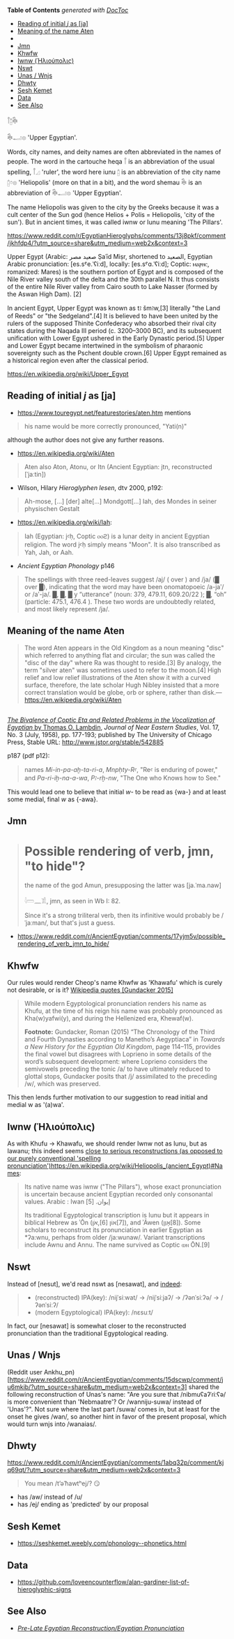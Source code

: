 <!-- START doctoc generated TOC please keep comment here to allow auto update -->
<!-- DON'T EDIT THIS SECTION, INSTEAD RE-RUN doctoc TO UPDATE -->
**Table of Contents**  *generated with [DocToc](https://github.com/thlorenz/doctoc)*

- [Reading of initial *j* as [ja]](#reading-of-initial-j-as-ja)
- [Meaning of the name Aten](#meaning-of-the-name-aten)
- [](#)
- [Jmn](#jmn)
- [Khwfw](#khwfw)
- [Iwnw (Ἡλιούπολις)](#iwnw-%E1%BC%A9%CE%BB%CE%B9%CE%BF%CF%8D%CF%80%CE%BF%CE%BB%CE%B9%CF%82)
- [Nswt](#nswt)
- [Unas / Wnjs](#unas--wnjs)
- [Dhwty](#dhwty)
- [Sesh Kemet](#sesh-kemet)
- [Data](#data)
- [See Also](#see-also)

<!-- END doctoc generated TOC please keep comment here to allow auto update -->





𓋾𓉺𓇗

𓇗𓂝𓊖 'Upper Egyptian'.

Words, city names, and deity names are often abbreviated in the names of people. The word in the cartouche
heqa 𓋾 is an abbreviation of the usual spelling, 𓋾𓈎 'ruler', the word here iunu 𓉺 is an abbreviation of the
city name 𓉺𓏌𓊖 'Heliopolis' (more on that in a bit), and the word shemau 𓇗 is an abbreviation of 𓇗𓂝𓊖 'Upper
Egyptian'.

The name Heliopolis was given to the city by the Greeks because it was a cult center of the Sun god (hence
Helios + Polis = Heliopolis, 'city of the sun'). But in ancient times, it was called iwnw or Iunu meaning
'The Pillars'.

https://www.reddit.com/r/EgyptianHieroglyphs/comments/13j8pkf/comment/jkhfdp4/?utm_source=share&utm_medium=web2x&context=3



Upper Egypt (Arabic: صعيد مصر Ṣaʿīd Miṣr, shortened to الصعيد, Egyptian Arabic pronunciation:
[es.sˤe.ˈʕiːd], locally: [es.sˤɑ.ˈʕiːd]; Coptic: ⲙⲁⲣⲏⲥ, romanized: Mares) is the southern portion of Egypt
and is composed of the Nile River valley south of the delta and the 30th parallel N. It thus consists of the
entire Nile River valley from Cairo south to Lake Nasser (formed by the Aswan High Dam). [2]

In ancient Egypt, Upper Egypt was known as tꜣ šmꜣw,[3] literally "the Land of Reeds" or "the Sedgeland".[4]
It is believed to have been united by the rulers of the supposed Thinite Confederacy who absorbed their
rival city states during the Naqada III period (c. 3200–3000 BC), and its subsequent unification with Lower
Egypt ushered in the Early Dynastic period.[5] Upper and Lower Egypt became intertwined in the symbolism of
pharaonic sovereignty such as the Pschent double crown.[6] Upper Egypt remained as a historical region even
after the classical period.

https://en.wikipedia.org/wiki/Upper_Egypt


## Reading of initial *j* as [ja]

* https://www.touregypt.net/featurestories/aten.htm mentions

> his name would be more correctly pronounced, "Yati(n)"

although the author does not give any further reasons.

* https://en.wikipedia.org/wiki/Aten

> Aten also Aton, Atonu, or Itn (Ancient Egyptian: jtn, reconstructed [ˈjaːtin])

* Wilson, Hilary *Hieroglyphen lesen*, dtv 2000, p192:

> Ah-mose, [...] [der] alte[...] Mondgott[...] Iah, des Mondes in seiner physischen Gestalt

* https://en.wikipedia.org/wiki/Iah:

> Iah (Egyptian: jꜥḥ, Coptic ⲟⲟϩ) is a lunar deity in ancient Egyptian religion. The word jꜥḥ simply means
> "Moon". It is also transcribed as Yah, Jah, or Aah.

* *Ancient Egyptian Phonology* p146

> The spellings with three reed-leaves suggest /aj/ ( over ) and /ja/ (█ over █), indicating that the word
> may have been onomatopoeic /a-jaʹ/ or /aʹ-ja/. █, █, █ y “utterance” (noun: 379, 479.11, 609.20/22 ); █,
> “oh” (particle: 475.1, 476.4 ). These two words are undoubtedly related, and most likely represent /ja/.

## Meaning of the name Aten

> The word Aten appears in the Old Kingdom as a noun meaning "disc" which referred to anything flat and
> circular; the sun was called the "disc of the day" where Ra was thought to reside.[3] By analogy, the term
> "silver aten" was sometimes used to refer to the moon.[4] High relief and low relief illustrations of the
> Aten show it with a curved surface, therefore, the late scholar Hugh Nibley insisted that a more correct
> translation would be globe, orb or sphere, rather than disk.—https://en.wikipedia.org/wiki/Aten

##

[*The Bivalence of Coptic Eta and Related Problems in the Vocalization of Egyptian* by Thomas O. Lambdin](https://copticsounds.files.wordpress.com/2010/01/the-bivalence-of-coptic-eta-and-related-problems-in-the-vocalization-of-egyptian.pdf), *Journal of Near Eastern Studies*, Vol. 17, No. 3 (July, 1958), pp. 177-193; published by The University of Chicago Press, Stable URL: http://www.jstor.org/stable/542885

p187 (pdf p12):

> names *Mi-in-pa-aḫ-ta-ri-a*, *Mnpḥty-Rꜥ*, "Reꜥ is enduring of power,"
> and *Pa-ri-iḫ-na-a-wa*, *Pꜣ-rḫ-nw*, "The One who Knows how to See."

This would lead one to believe that initial *w-* to be read as {wa-} and at least some medial, final *w* as
{-awa}. 

## Jmn

> # Possible rendering of verb, jmn, "to hide"?
>
> the name of the god Amun, presupposing the latter was [ja.ˈma.naw]
>
> 𓇋𓏠𓈖𓀃, jmn, as seen in Wb I: 82.
>
> Since it's a strong triliteral verb, then its infinitive would probably be /ˈjaːman/, but that's just a
> guess.

* https://www.reddit.com/r/AncientEgyptian/comments/17yjm5v/possible_rendering_of_verb_jmn_to_hide/

## Khwfw

Our rules would render Cheop's name Khwfw as 'Khawafu' which is curely not desirable, or is it? [Wikipedia
quotes [Gundacker 2015]](https://en.wikipedia.org/wiki/Khufu)

> While modern Egyptological pronunciation renders his name as Khufu, at the time of his reign his name was
> probably pronounced as Kha(w)yafwi(y), and during the Hellenized era, Khewaf(w).
>
> **Footnote:** Gundacker, Roman (2015) “The Chronology of the Third and Fourth Dynasties according to
> Manetho’s Aegyptiaca” in *Towards a New History for the Egyptian Old Kingdom*, page 114–115, provides the
> final vowel but disagrees with Loprieno in some details of the word’s subsequent development: where
> Loprieno considers the semivowels preceding the tonic /a/ to have ultimately reduced to glottal stops,
> Gundacker posits that /j/ assimilated to the preceding /w/, which was preserved.

This then lends further motivation to our suggestion to read initial and medial w as '(a)wa'.

## Iwnw (Ἡλιούπολις)

As with Khufu -> Khawafu, we should render Iwnw not as Iunu, but as Iawanu; this indeed seems [close to
serious reconstructions (as opposed to our purely conventional 'spelling
pronunciation')]()https://en.wikipedia.org/wiki/Heliopolis_(ancient_Egypt)#Names:

> Its native name was iwnw ("The Pillars"), whose exact pronunciation is uncertain because ancient Egyptian
> recorded only consonantal values. Arabic : Iwan إيوان. [5]
>
> Its traditional Egyptological transcription is Iunu but it appears in biblical Hebrew as ʾŌn (אֹן‎,[6]
> אוֹן‎[7]), and ʾĀwen (אָוֶן‎[8]). Some scholars to reconstruct its pronunciation in earlier Egyptian as
> \*ʔa:wnu, perhaps from older /ja:wunaw/. Variant transcriptions include Awnu and Annu. The name survived as
> Coptic ⲱⲛ ŌN.[9]

## Nswt


Instead of [nesut], we'd read nswt as [nesawat], and [indeed](https://en.wiktionary.org/wiki/nswt):

> * (reconstructed) IPA(key): /nijˈsiːwat/ → /nijˈsiːjaʔ/ → /ʔənˈsiːʔə/ → /ʔənˈsiːʔ/
> * (modern Egyptological) IPA(key): /nɛsuːt/

In fact, our [nesawat] is somewhat closer to the reconstructed pronunciation than the traditional
Egyptological reading.

## Unas / Wnjs

(Reddit
user Ankhu_pn)[https://www.reddit.com/r/AncientEgyptian/comments/15dscwp/comment/ju6mkib/?utm_source=share&utm_medium=web2x&context=3]
shared the following reconstruction of Unas's name: "Are you sure that /nibmuʕaʔˈɾiːʕə/ is more convenient
than 'Nebmaatre'? Or /wanniju-suwa/ instead of 'Unas'?". Not sure where the last part /suwa/ comes in, but
at least for the onset he gives /wan/, so another hint in favor of the present proposal, which would turn wnjs into /wanaias/.

## Dhwty

https://www.reddit.com/r/AncientEgyptian/comments/1abq32p/comment/kjq69qt/?utm_source=share&utm_medium=web2x&context=3

> You mean /tʼəˈħawtʰej/? 😏

* has /aw/ instead of /u/
* has /ej/ ending as 'predicted' by our proposal

## Sesh Kemet

* https://seshkemet.weebly.com/phonology--phonetics.html


## Data

* https://github.com/loveencounterflow/alan-gardiner-list-of-hieroglyphic-signs

## See Also

* [*Pre-Late Egyptian Reconstruction/Egyptian Pronunciation*](https://en.wikiversity.org/wiki/Pre-Late_Egyptian_Reconstruction/Egyptian_Pronunciation)

